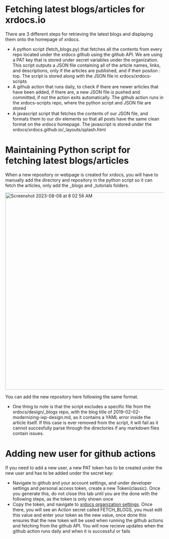 # Fetching latest blogs/articles for xrdocs.io
There are 3 different steps for retrieving the latest blogs and displaying them onto the homepage of xrdocs. 
* A python script (fetch_blogs.py) that fetches all the contents from every repo located under the xrdocs github using the github API. We are using a PAT key that is stored under secret variables under the organization. This script outputs a JSON file containing all of the article names, links, and descriptions, only if the articles are published, and if their positon : top. The script is stored along with the JSON file in xrdocs/xrdocs-scripts
* A github action that runs daily, to check if there are newer articles that have been added, if there are, a new JSON file is pushed and committed, if not the action exits automatically. The github action runs in the xrdocs-scripts repo, where the python script and JSON file are stored
* A javascript script that fetches the contents of our JSON file, and formats them to our div elements so that all posts have the same clean format on the xrdocs homepage. The javascript is stored under the xrdocs/xrdocs.github.io/_layouts/splash.html 


# Maintaining Python script for fetching latest blogs/articles
When a new repository or webpage is created for xrdocs, you will have to manually add the directory and repository in the python script so it can fetch the articles, only add the _blogs and _tutorials folders. 

<img width="625" alt="Screenshot 2023-08-08 at 8 02 56 AM" src="https://github.com/xrdocs/xrdocs-scripts/assets/52422516/1429d126-bdfe-4c03-a57c-7c9ea5abf7ff">

You can add the new repository here following the same format.

* One thing to note is that the script excludes a specific file from the xrdocs/design/_blogs repo, with the blog title of 2019-02-02-modernizing-ixp-design.md, as it contains a YAML error inside the article itself. If this case is ever removed from the script, it will fail as it cannot succesfully parse through the directories if any markdown files contain issues. 

# Adding new user for github actions
If you need to add a new user, a new PAT token has to be created under the new user and has to be added under the secret key:
* Navigate to github and your account settings, and under developer settings and personal access token, create a new Token(classic). Once you generate this, do not close this tab until you are the done with the following steps, as the token is only shown once
* Copy the token, and navigate to [xrdocs organization settings](https://github.com/organizations/xrdocs/settings/secrets/actions). Once there, you will see an Action secret called FETCH_BLOGS, you must edit this value and enter your token as the new value, once done this ensures that the new token will be used when running the github actions and fetching from the github API. You will now recieve updates when the github action runs daily and when it is successful or fails

